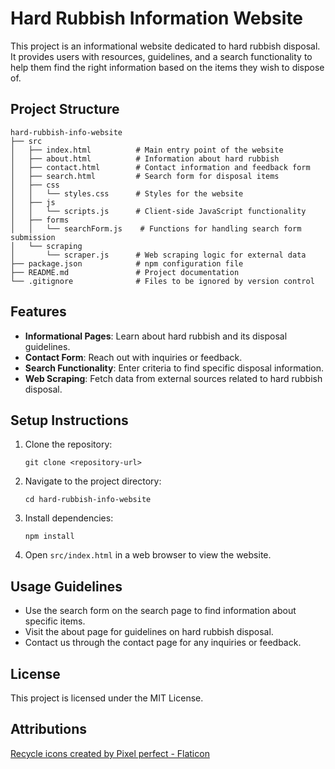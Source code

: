 # Hard Rubbish Information Website

This project is an informational website dedicated to hard rubbish disposal. It provides users with resources, guidelines, and a search functionality to help them find the right information based on the items they wish to dispose of.

## Project Structure

```
hard-rubbish-info-website
├── src
│   ├── index.html          # Main entry point of the website
│   ├── about.html          # Information about hard rubbish
│   ├── contact.html        # Contact information and feedback form
│   ├── search.html         # Search form for disposal items
│   ├── css
│   │   └── styles.css      # Styles for the website
│   ├── js
│   │   └── scripts.js      # Client-side JavaScript functionality
│   ├── forms
│   │   └── searchForm.js    # Functions for handling search form submission
│   └── scraping
│       └── scraper.js      # Web scraping logic for external data
├── package.json            # npm configuration file
├── README.md               # Project documentation
└── .gitignore              # Files to be ignored by version control
```

## Features

- **Informational Pages**: Learn about hard rubbish and its disposal guidelines.
- **Contact Form**: Reach out with inquiries or feedback.
- **Search Functionality**: Enter criteria to find specific disposal information.
- **Web Scraping**: Fetch data from external sources related to hard rubbish disposal.

## Setup Instructions

1. Clone the repository:
   ```
   git clone <repository-url>
   ```
2. Navigate to the project directory:
   ```
   cd hard-rubbish-info-website
   ```
3. Install dependencies:
   ```
   npm install
   ```
4. Open `src/index.html` in a web browser to view the website.

## Usage Guidelines

- Use the search form on the search page to find information about specific items.
- Visit the about page for guidelines on hard rubbish disposal.
- Contact us through the contact page for any inquiries or feedback.

## License

This project is licensed under the MIT License.

## Attributions

<a href="https://www.flaticon.com/free-icons/recycle" title="recycle icons">Recycle icons created by Pixel perfect - Flaticon</a>